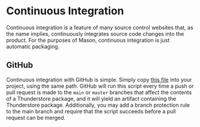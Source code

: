 # Continuous Integration

Continuous integration is a feature of many source control websites that, as the name implies, continuously integrates source code changes into the product. For the purposes of Mason, continuous integration is just automatic packaging.

## GitHub

Continuous integration with GitHub is simple. Simply copy [this file](https://github.com/H3VR-Modding/Mason-Quickstart/blob/main/.github/workflows/package.yml) into your project, using the same path. GitHub will run this script every time a push or pull request is made to the `main` or `master` branches that affect the contents of a Thunderstore package, and it will yield an artifact containing the Thunderstore package. Additionally, you may add a branch protection rule to the main branch and require that the script succeeds before a pull request can be merged.
